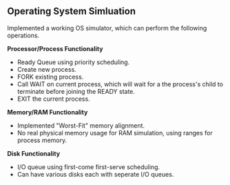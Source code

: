 ## Operating System Simluation
Implemented a working OS simulator, which can perform the following operations.

**Processor/Process Functionality**
- Ready Queue using priority scheduling.
- Create new process.
- FORK existing process.
- Call WAIT on current process, which will wait for a the process's child to terminate before joining the READY state.
- EXIT the current process.

**Memory/RAM Functionality**
- Implemented "Worst-Fit" memory alignment.
- No real physical memory usage for RAM simulation, using ranges for process memory.

**Disk Functionality**
- I/O queue using first-come first-serve scheduling.
- Can have various disks each with seperate I/O queues.

